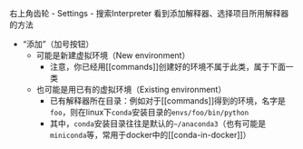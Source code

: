 右上角齿轮 - Settings - 搜索Interpreter
看到添加解释器、选择项目所用解释器的方法
- “添加”（加号按钮）
  - 可能是新建虚拟环境（New environment）
    - 注意，你已经用[[commands]]创建好的环境不属于此类，属于下面一类
  - 也可能是用已有的虚拟环境（Existing environment）
    - 已有解释器所在目录：例如对于[[commands]]得到的环境，名字是`foo`，则在linux下`conda`安装目录的`envs/foo/bin/python`
    - 其中，`conda`安装目录往往是默认的`~/anaconda3`（也有可能是`miniconda`等，常用于docker中的[[conda-in-docker]]）